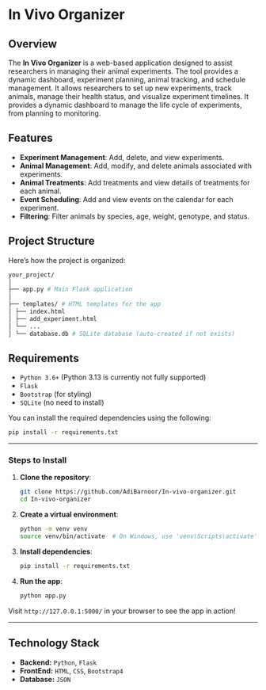# In Vivo Organizer

## Overview

The **In Vivo Organizer** is a web-based application designed to assist researchers in managing their animal experiments. The tool provides a dynamic dashboard, experiment planning, animal tracking, and schedule management. It allows researchers to set up new experiments, track animals, manage their health status, and visualize experiment timelines. It provides a dynamic dashboard to manage the life cycle of experiments, from planning to monitoring.


## Features

- **Experiment Management**: Add, delete, and view experiments.
- **Animal Management**: Add, modify, and delete animals associated with experiments.
- **Animal Treatments**: Add treatments and view details of treatments for each animal.
- **Event Scheduling**: Add and view events on the calendar for each experiment.
- **Filtering**: Filter animals by species, age, weight, genotype, and status.

## Project Structure

Here’s how the project is organized:
```bash
your_project/
│
├── app.py # Main Flask application
│
├── templates/ # HTML templates for the app
│ ├── index.html
│ ├── add_experiment.html
│ └── ...
│ └── database.db # SQLite database (auto-created if not exists)
```

## Requirements

- `Python 3.6+` (Python 3.13 is currently not fully supported)
- `Flask`
- `Bootstrap` (for styling)
- `SQLite` (no need to install)

You can install the required dependencies using the following:

```bash
pip install -r requirements.txt
```
---

### Steps to Install
1. **Clone the repository**:
    ```bash
    git clone https://github.com/AdiBarnoor/In-vivo-organizer.git
    cd In-vivo-organizer
    ```

2. **Create a virtual environment**:
    ```bash
    python -m venv venv
    source venv/bin/activate  # On Windows, use 'venv\Scripts\activate'
    ```

3. **Install dependencies**:
    ```bash
    pip install -r requirements.txt
    ```

4. **Run the app**:
    ```bash
    python app.py
    ```
Visit `http://127.0.0.1:5000/` in your browser to see the app in action!

---

## Technology Stack
- **Backend:** `Python`, `Flask`
- **FrontEnd:** `HTML`, `CSS`, `Bootstrap4`
- **Database:** `JSON`
